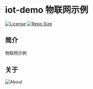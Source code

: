 # iot-demo 物联网示例

[![License](https://img.shields.io/github/license/ALI1416/iot-demo?label=License)](https://opensource.org/licenses/BSD-3-Clause)
[![Repo Size](https://img.shields.io/github/repo-size/ALI1416/iot-demo?label=Repo%20Size&color=success)](https://github.com/ALI1416/iot-demo/archive/refs/heads/master.zip)

## 简介

物联网示例

## 关于

<picture>
  <source media="(prefers-color-scheme: dark)" srcset="https://www.404z.cn/images/about.dark.svg">
  <img alt="About" src="https://www.404z.cn/images/about.light.svg">
</picture>

